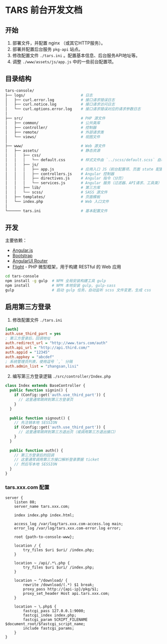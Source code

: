 # TARS 前台开发文档

## 开始

1. 部署文件，并配置 nginx （或其它HTTP服务）。
2. 部署并配置后台服务 `pkg-api` 站点。
3. 修改配置文件 `./tars.ini` 。配置基本信息、后台服务API地址等。
4. 调整 `./www/assets/js/app.js` 中的一些前台配置项。

## 目录结构

```bash
tars-console/
├── logs/                         # 日志
│   ├── curl.error.log            # 接口请求错误日志
│   ├── curl.notice.log           # 接口请求访问日志
│   └── curl.options.error.log    # 接口请求错误对应的请求参数日志
│
├── src/                          # PHP 源文件
│   ├── common/                   # 公共类库
│   ├── controller/               # 控制器
│   ├── remote/                   # 外部请求类
│   └── views/                    # 视图文件
│
├── www/                          # Web 源文件
│   ├── assets/                   # 静态资源
│   │   ├── css/
│   │   │   └── default.css       # 样式文件由 `../scss/default.scss` 自动生成
│   │   ├── js/
│   │   │   ├── app.js            # 应用入口 JS（前台配置项、页面 state 配置等）
│   │   │   ├── controllers.js    # Angular 控制器
│   │   │   ├── directives.js     # Angular 指令（分页）
│   │   │   └── services.js       # Angular 服务（过滤器、API请求、工具类）
│   │   ├── lib/                  # 第三方库
│   │   └── scss/                 # SASS 源文件
│   ├── templates/                # 页面模板
│   └── index.php                 # Web 入口文件
│
└────── tars.ini                  # 基本配置文件
```

## 开发

主要依赖：

- [Angular.js](https://angularjs.org/)
- [Bootstrap](http://getbootstrap.com/)
- [AngularUI Router](https://github.com/angular-ui/ui-router/wiki)
- [Flight](http://flightphp.com/) - PHP 微型框架，用于构建 RESTful 的 Web 应用

```bash
cd tars-console
npm install -g gulp  # NPM 全局安装构建工具 gulp
npm install          # NPM 本地安装 gulp, gulp-sass
gulp                 # 启动 gulp 任务，自动监听 scss 文件变更，生成 css
```

## 启用第三方登录

1. 修改配置文件 `./tars.ini`

  ```ini
  [auth]
  auth.use_third_part = yes
  ; 第三方登录后，回调地址
  auth.redirect_url = "http://www.tars.com/auth"
  auth.api_url = "http://api.third.com/"
  auth.appid = "12345"
  auth.appkey = "abcdef"
  ; 系统管理员列表，使用逗号 `,` 分隔
  auth.admin_list = "zhangsan,lisi"
  ```

2. 编写第三方登录逻辑 `./src/controller/Index.php`

  ```php
  class Index extends BaseController {
    public function signin() {
      if (Config::get('auth.use_third_part')) {
        // 这里通常跳转到第三方登录页
      }
    }
    
    public function signout() {
      // 先注销本地 SESSION
      if (Config::get('auth.use_third_part')) {
        // 这里通常跳转到第三方退出页（或调用第三方退出接口）
      }
    }
    
    public function auth() {
      // 第三方登录后的回调
      // 这里通常调用第三方接口解析登录票据 ticket
      // 然后写本地 SESSION
    }
  }
  ```

  ### tars.xxx.com 配置
  ```
  server {
      listen 80;
      server_name tars.xxx.com;
      
      index index.php index.html;
      
      access_log /var/log/tars.xxx.com-access.log main;
      error_log /var/log/tars.xxx.com-error.log error;
        
      root {path-to-console-www};

      location / {
          try_files $uri $uri/ /index.php;
      }

      location ~ /api/.*\.php {
          try_files $uri $uri/ /index.php;
      }

      location ~ ^/download/ {
          rewrite /download/(.*) $1 break;
          proxy_pass http://{api-ip}/pkg/$1;
          proxy_set_header Host api.tars.xxx.com;        
      }

      location ~ \.php$ {
          fastcgi_pass 127.0.0.1:9000;
          fastcgi_index index.php;
          fastcgi_param SCRIPT_FILENAME $document_root/$fastcgi_script_name;
          include fastcgi_params;
      }
  }
  ```
